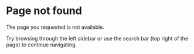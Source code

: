 # Page not found

The page you requested is not available.

Try browsing through the left sidebar or use the search bar (top right of the page)
to continue navigating.
